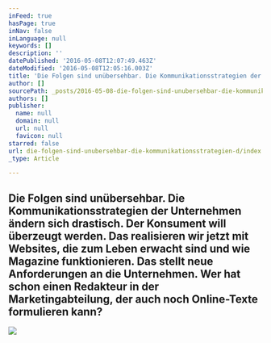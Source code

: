 ```yaml
---
inFeed: true
hasPage: true
inNav: false
inLanguage: null
keywords: []
description: ''
datePublished: '2016-05-08T12:07:49.463Z'
dateModified: '2016-05-08T12:05:16.003Z'
title: 'Die Folgen sind unübersehbar. Die Kommunikationsstrategien der Unternehmen ändern sich drastisch. Der Konsument will überzeugt werden. Das realisieren wir jetzt mit Websites, die zum Leben erwacht sind und wie Magazine funktionieren. Das stellt neue Anforderungen an die Unternehmen. Wer hat schon einen Redakteur in der Marketingabteilung, der auch noch Online-Texte formulieren kann?'
author: []
sourcePath: _posts/2016-05-08-die-folgen-sind-unubersehbar-die-kommunikationsstrategien-d.md
authors: []
publisher:
  name: null
  domain: null
  url: null
  favicon: null
starred: false
url: die-folgen-sind-unubersehbar-die-kommunikationsstrategien-d/index.html
_type: Article

---
```

## Die Folgen sind unübersehbar. Die Kommunikationsstrategien der Unternehmen ändern sich drastisch. Der Konsument will überzeugt werden. Das realisieren wir jetzt mit Websites, die zum Leben erwacht sind und wie Magazine funktionieren. Das stellt neue Anforderungen an die Unternehmen. Wer hat schon einen Redakteur in der Marketingabteilung, der auch noch Online-Texte formulieren kann?
![](https://the-grid-user-content.s3-us-west-2.amazonaws.com/a60612e3-ab43-4189-946d-b86415f822b5.jpg)